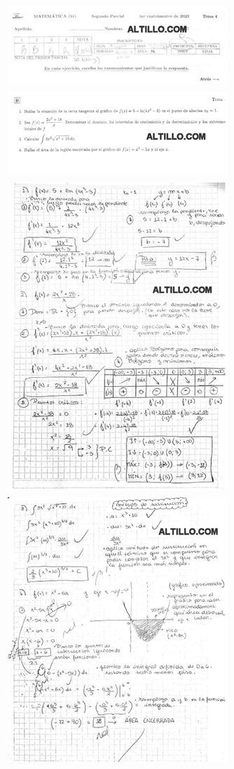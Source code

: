 ![Imafgdfgen1.jpg](Imafgdfgen1.jpg)

![img.png](img.png)

![img_1.png](img_1.png)

![img_2.png](img_2.png)